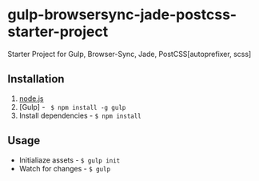 # gulp-browsersync-jade-postcss-starter-project
Starter Project for Gulp, Browser-Sync, Jade, PostCSS[autoprefixer, scss]

## Installation
1.  [node.js]
2.  [Gulp] - ` $ npm install -g gulp`
3.  Install dependencies - `$ npm install`

## Usage
-   Initialiaze assets - `$ gulp init`
-   Watch for changes - `$ gulp`

   [node.js]: <http://nodejs.org>
